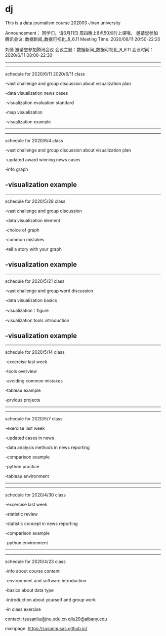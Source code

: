 # dj
This is a data journalism course 202003 Jinan university

Announcement：
同学们，请6月11日 周四晚上8点50准时上课哦。
邀请您参加腾讯会议: 数据新闻_数据可视化_8_6.11
Meeting Time: 2020/06/11 20:50-22:20

刘倩 邀请您参加腾讯会议
会议主题：数据新闻_数据可视化_8_6.11
会议时间：2020/6/11 08:00-22:30



----------------------------------
----------------------------------
schedule for 2020/6/11 2020/6/11 class

-vast challenge and group discussion about visualization plan

-data visualization news cases

-visualization evaluation standard

-map visualization 

-visualization example

----------------------------------
----------------------------------
schedule for 2020/6/4  class

-vast challenge and group discussion about visualization plan

-updated award winning news cases

-info graph

-visualization example
----------------------------------
----------------------------------
schedule for 2020/5/28 class

-vast challenge and group discussion

-data visualization element

-choice of graph

-common mistakes

-tell a story with your graph 

-visualization example
----------------------------------
----------------------------------
schedule for 2020/5/21 class

-vast challenge and group word discussion

-data visualization basics

-visualization：figure 

-visualization tools introduction 

-visualization example
----------------------------------
----------------------------------
schedule for 2020/5/14 class

-excercise last week

-tools overview

-avoiding common mistakes

-tableau example

-prvious projects

----------------------------------
----------------------------------

schedule for 2020/5/7 class

-exercise last week

-updated cases in news

-data analysis methods in news reporting

-comparison example

-python practice

-tableau environment

----------------------------------
----------------------------------
schedule for 2020/4/30 class

-excercise last week

-statistic review

-statistic concept in news reporting

-comparison example

-python environment

----------------------------------
----------------------------------

schedule for 2020/4/23 class

-info about course content

-environment and software introduction

-basics about data type

-introduction about yourself and group work

-in class exercise 

contact:
tsusanliu@jnu.edu.cn
qliu20@albany.edu

mainpage: 
https://susannusas.github.io/
